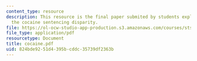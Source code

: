```yaml
---
content_type: resource
description: This resource is the final paper submited by students explaining about
  the cocaine sentencing disparity.
file: https://ol-ocw-studio-app-production.s3.amazonaws.com/courses/sts-062j-drugs-politics-and-culture-spring-2006/824bde9251d4395bcddc35739df2363b_cocaine.pdf
file_type: application/pdf
resourcetype: Document
title: cocaine.pdf
uid: 824bde92-51d4-395b-cddc-35739df2363b
---
```

